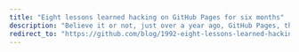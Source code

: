 ```yaml
---
title: "Eight lessons learned hacking on GitHub Pages for six months"
description: "Believe it or not, just over a year ago, GitHub Pages, the documentation hosting service that powers nearly three-quarters of a million sites, was little more than a 100-line shell script. Today, it's a fully independent, feature-rich OAuth application that effortlessly handles well over a quarter million requests per minute. We wanted to take a look back at what we learned from leveling up the service over a six month period."
redirect_to: "https://github.com/blog/1992-eight-lessons-learned-hacking-on-github-pages-for-six-months"
---
```

